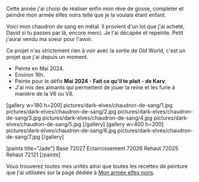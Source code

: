 
Cette année j'ai choisi de réaliser enfin mon rêve de gosse, completer et peindre mon armée elfes noirs telle que je la voulais étant enfant.

Voici mon chaudron de sang en métal.
Il provient d'un lot que j'ai acheté, David si tu passes par là, encore merci.
Je l'ai décapée et repeinte.
Petit j'aurai vendu ma soeur pour l'avoir.

Ce projet n'as strictement rien à voir avec la sortie de Old World, c'est un projet que j'ai depuis un moment.

* Peinte en Mai 2024.
* Environ 16h.
* Peinte pour le défis __Mai 2024 - Fait ce qu'il te plait - de Karv__.
* J'ai mis des aimants qui permettent de jouer la reine et les furie à manière de la V6 ou V8.

[gallery w=180 h=200]
pictures/dark-elves/chaudron-de-sang/1.jpg
pictures/dark-elves/chaudron-de-sang/2.jpg
pictures/dark-elves/chaudron-de-sang/3.jpg
pictures/dark-elves/chaudron-de-sang/4.jpg
pictures/dark-elves/chaudron-de-sang/5.jpg
[/gallery]
[gallery w=400 h=200]
pictures/dark-elves/chaudron-de-sang/6.jpg
pictures/dark-elves/chaudron-de-sang/7.jpg
[/gallery]

[paints title="Jade"]
Base	72027
Eclaircissement	72026
Rehaut	72025
Rehaut	72121
[/paints]

Vous trouverez toutes mes unités ainsi que toutes les recettes de peinture que j'ai utilisées
sur la page dédiée à [Mon armée elfes noirs](2024/armee-elfes-noirs.html).

